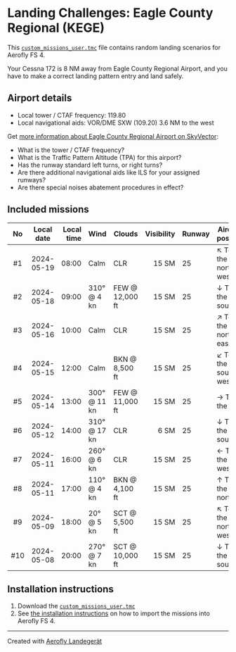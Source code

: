 # Landing Challenges: Eagle County Regional (KEGE)

This [`custom_missions_user.tmc`](./custom_missions_user.tmc) file contains random landing scenarios for Aerofly FS 4.

Your Cessna 172 is 8 NM away from Eagle County Regional Airport, and you have to make a correct landing pattern entry and land safely.

## Airport details

- Local tower / CTAF frequency: 119.80
- Local navigational aids: VOR/DME SXW (109.20) 3.6 NM to the west

Get [more information about Eagle County Regional Airport on SkyVector](https://skyvector.com/airport/KEGE):

- What is the tower / CTAF frequency?
- What is the Traffic Pattern Altitude (TPA) for this airport?
- Has the runway standard left turns, or right turns?
- Are there additional navigational aids like ILS for your assigned runways?
- Are there special noises abatement procedures in effect?

## Included missions

| No  | Local date | Local time | Wind         | Clouds          | Visibility | Runway  | Aircraft position   |
| :-: | ---------- | ---------: | ------------ | --------------- | ---------: | ------- | ------------------- |
| #1  | 2024-05-19 |      08:00 | Calm         | CLR             |      15 SM | 25      | ↖ To the north-west |
| #2  | 2024-05-18 |      09:00 | 310° @  4 kn | FEW @ 12,000 ft |      15 SM | 25      | ↓ To the south      |
| #3  | 2024-05-16 |      10:00 | Calm         | CLR             |      15 SM | 25      | ↗ To the north-east |
| #4  | 2024-05-15 |      12:00 | Calm         | BKN @  8,500 ft |      15 SM | 25      | ↙ To the south-west |
| #5  | 2024-05-14 |      13:00 | 300° @ 11 kn | FEW @ 11,000 ft |      15 SM | 25      | → To the east       |
| #6  | 2024-05-12 |      14:00 | 310° @ 17 kn | CLR             |       6 SM | 25      | ↓ To the south      |
| #7  | 2024-05-11 |      16:00 | 260° @  6 kn | CLR             |      15 SM | 25      | ← To the west       |
| #8  | 2024-05-11 |      17:00 | 110° @  4 kn | BKN @  4,100 ft |      15 SM | 25      | ↑ To the north      |
| #9  | 2024-05-09 |      18:00 |  20° @  5 kn | SCT @  5,500 ft |      15 SM | 25      | ↖ To the north-west |
| #10 | 2024-05-08 |      20:00 | 270° @  7 kn | SCT @ 10,000 ft |      15 SM | 25      | ↓ To the south      |

## Installation instructions

1. Download the [`custom_missions_user.tmc`](./custom_missions_user.tmc)
2. See [the installation instructions](https://fboes.github.io/aerofly-missions/docs/generic-installation.html) on how to import the missions into Aerofly FS 4.

---

Created with [Aerofly Landegerät](https://github.com/fboes/aerofly-patterns)

